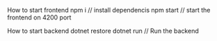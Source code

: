 How to start frontend
npm i    // install dependencis 
npm start   // start the frontend on 4200 port

How to start backend 
dotnet restore 
dotnet run   // Run the backend
